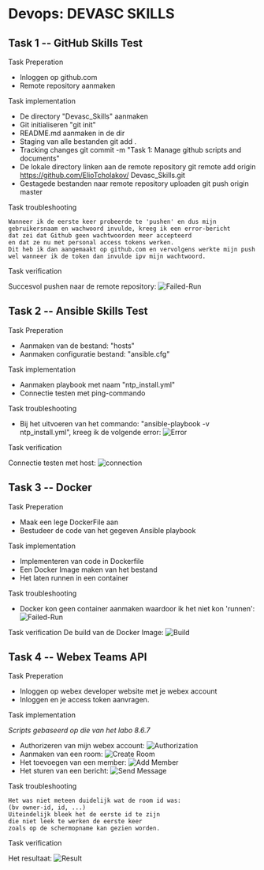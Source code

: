 Devops: DEVASC SKILLS
============

Task 1 -- GitHub Skills Test
------------

Task Preperation

- Inloggen op github.com
- Remote repository aanmaken
    
Task implementation

- De directory "Devasc_Skills" aanmaken
- Git initialiseren
    "git init"
- README.md aanmaken in de dir
- Staging van alle bestanden
    git add .
- Tracking changes
    git commit -m "Task 1: Manage github scripts and documents"
- De lokale directory linken aan de remote repository
    git remote add origin https://github.com/ElioTcholakov/  Devasc_Skills.git
- Gestagede bestanden naar remote repository uploaden
    git push origin master

Task troubleshooting

    Wanneer ik de eerste keer probeerde te 'pushen' en dus mijn
    gebruikersnaam en wachwoord invulde, kreeg ik een error-bericht
    dat zei dat Github geen wachtwoorden meer accepteerd
    en dat ze nu met personal access tokens werken.
    Dit heb ik dan aangemaakt op github.com en vervolgens werkte mijn push
    wel wanneer ik de token dan invulde ipv mijn wachtwoord.

Task verification

Succesvol pushen naar de remote repository:
![Failed-Run](Github/success.png "github")



Task 2 -- Ansible Skills Test
------------

Task Preperation

- Aanmaken van de bestand: "hosts"
- Aanmaken configuratie bestand: "ansible.cfg"
    
Task implementation

- Aanmaken playbook met naam "ntp_install.yml"  
- Connectie testen met ping-commando

Task troubleshooting

- Bij het uitvoeren van het commando: "ansible-playbook -v ntp_install.yml", kreeg ik de volgende error:
![Error](Ansible/Ansible-error.png "error")

Task verification

Connectie testen met host:
![connection](Ansible/ntpPing.png "connection")


Task 3 -- Docker
------------

Task Preperation

- Maak een lege DockerFile aan
- Bestudeer de code van het gegeven Ansible playbook
    
Task implementation

- Implementeren van code in Dockerfile
- Een Docker Image maken van het bestand
- Het laten runnen in een container   

Task troubleshooting
- Docker kon geen container aanmaken waardoor ik het niet kon 'runnen':
![Failed-Run](Docker/dockerRun.png "run")

Task verification
De build van de Docker Image:
![Build](Docker/imageBuild.png "1")

Task 4 -- Webex Teams API
------------

Task Preperation

- Inloggen op webex developer website met je webex account
- Inloggen en je access token aanvragen.
    
Task implementation

*Scripts gebaseerd op die van het labo 8.6.7*

- Authorizeren van mijn webex account:
![Authorization](Webex/authorization.png "Authorization")
- Aanmaken van een room:
![Create Room](Webex/roomcreation.png "Create Room")
- Het toevoegen van een member:
![Add Member](Webex/addmember.png "Add Member")
- Het sturen van een bericht:
![Send Message](Webex/sendmessage.png "Send Message")

Task troubleshooting

    Het was niet meteen duidelijk wat de room id was: 
    (bv owner-id, id, ...)
    Uiteindelijk bleek het de eerste id te zijn 
    die niet leek te werken de eerste keer
    zoals op de schermopname kan gezien worden.

Task verification

Het resultaat:
![Result](Webex/webex-group-result.png "Result")
